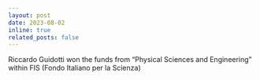 ```yaml
---
layout: post
date: 2023-08-02
inline: true
related_posts: false
---
```


Riccardo Guidotti won the funds from “Physical Sciences and Engineering” within FIS (Fondo Italiano per la Scienza)
